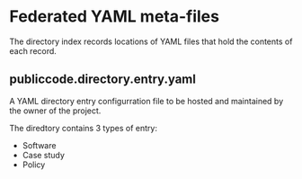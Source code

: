 # Federated YAML meta-files

The directory index records locations of YAML files that hold the contents of each record.

## publiccode.directory.entry.yaml

A YAML directory entry configurration file to be hosted and maintained by the owner of the project.

The diredtory contains 3 types of entry:

- Software
- Case study
- Policy

